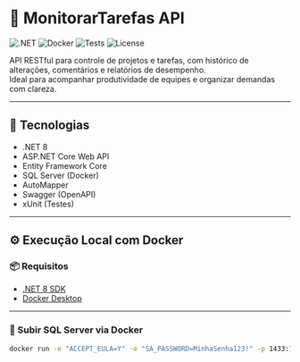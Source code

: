 # 🧩 MonitorarTarefas API

![.NET](https://img.shields.io/badge/.NET-8.0-blue)
![Docker](https://img.shields.io/badge/Docker-Ready-blue)
![Tests](https://img.shields.io/badge/Testes-80%25-green)
![License](https://img.shields.io/badge/license-MIT-lightgrey)

API RESTful para controle de projetos e tarefas, com histórico de alterações, comentários e relatórios de desempenho.  
Ideal para acompanhar produtividade de equipes e organizar demandas com clareza.

---

## 🚀 Tecnologias

- .NET 8
- ASP.NET Core Web API
- Entity Framework Core
- SQL Server (Docker)
- AutoMapper
- Swagger (OpenAPI)
- xUnit (Testes)

---

## ⚙️ Execução Local com Docker

### 📦 Requisitos

- [.NET 8 SDK](https://dotnet.microsoft.com/en-us/download/dotnet/8.0)
- [Docker Desktop](https://www.docker.com/products/docker-desktop)

---

### 🐳 Subir SQL Server via Docker

```bash
docker run -e "ACCEPT_EULA=Y" -e "SA_PASSWORD=MinhaSenha123!" -p 1433:1433 --name sqlserver -d mcr.microsoft.com/mssql/server:2022-latest
